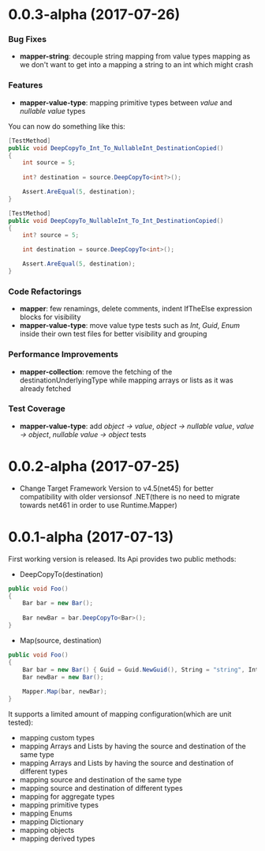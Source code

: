 # 0.0.3-alpha (2017-07-26)

### Bug Fixes

* **mapper-string**: decouple string mapping from value types mapping as we don't want to get into a mapping a string to an int which might crash

### Features

* **mapper-value-type**: mapping primitive types between *value* and *nullable value* types

You can now do something like this:

```c#
[TestMethod]
public void DeepCopyTo_Int_To_NullableInt_DestinationCopied()
{
    int source = 5;
    
    int? destination = source.DeepCopyTo<int?>();

    Assert.AreEqual(5, destination);
}
```

```c#
[TestMethod]
public void DeepCopyTo_NullableInt_To_Int_DestinationCopied()
{
    int? source = 5;

    int destination = source.DeepCopyTo<int>();

    Assert.AreEqual(5, destination);
}
```


### Code Refactorings

* **mapper**: few renamings, delete comments, indent IfTheElse expression blocks for visibility
* **mapper-value-type**: move value type tests such as *Int*, *Guid*, *Enum* inside their own test files for better visibility and grouping

### Performance Improvements

* **mapper-collection**: remove the fetching of the destinationUnderlyingType while mapping arrays or lists as it was already fetched

### Test Coverage

* **mapper-value-type**: add *object -> value*, *object -> nullable value*, *value -> object*, *nullable value -> object* tests

# 0.0.2-alpha (2017-07-25)
* Change Target Framework Version to v4.5(net45) for better compatibility with older versionsof .NET(there is no need to migrate towards net461 in order to use Runtime.Mapper)

# 0.0.1-alpha (2017-07-13)
First working version is released. Its Api provides two public methods:

* DeepCopyTo<T>(destination)

```c#
public void Foo()
{
    Bar bar = new Bar();
    
    Bar newBar = bar.DeepCopyTo<Bar>();
}
```

* Map(source, destination)

```c#
public void Foo()
{
    Bar bar = new Bar() { Guid = Guid.NewGuid(), String = "string", Int = 123 };
    Bar newBar = new Bar();
    
    Mapper.Map(bar, newBar);
}
```

It supports a limited amount of mapping configuration(which are unit tested):
* mapping custom types
* mapping Arrays and Lists by having the source and destination of the same type
* mapping Arrays and Lists by having the source and destination of different types
* mapping source and destination of the same type
* mapping source and destination of different types
* mapping for aggregate types
* mapping primitive types
* mapping Enums
* mapping Dictionary
* mapping objects
* mapping derived types
